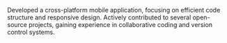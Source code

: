 Developed a cross-platform mobile application, focusing on efficient code structure and responsive design.
Actively contributed to several open-source projects, gaining experience in collaborative coding and version control systems.